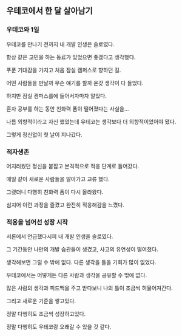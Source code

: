 ## 우테코에서 한 달 살아남기

### 우테코와 1일

우테코를 만나기 전까지 내 개발 인생은 솔로였다.

항상 같은 고민을 하는 동료가 있었으면 좋겠다고 생각했다.

푸푼 기대감을 가지고 처음 잠실 캠퍼스로 향하던 길.

어떤 사람들을 만날까 무슨 얘기를 할까 온갖 생각이 다 들었다.

하지만 잠실 캠퍼스를에 들어서자마자 알았다.

혼자 공부를 하는 동안 친화력 폼이 떨어졌다는 사실을...

나름 외향적이라고 자신 했었는데 우테코는 생각보다 더 외향적이었어야 됐다.

그렇게 정신없이 첫 날이 지나갔다.

### 적자생존

어지러웠던 정신을 붙잡고 본격적으로 적응 단계로 들어갔다.

매일 같이 새로운 사람들을 알아가고 교류 했다.

그랬더니 다행히 친화력 폼이 다시 올라왔다.

심지어 이런 과정을 즐겼고 완전히 적응해감을 느꼈다.

### 적응을 넘어선 성장 시작

서론에서 언급했다시피 내 개발 인생을 솔로였다. 

그 기간동안 나만의 개발 습관들이 생겼고, 사고의 유연성이 떨여졌다.

생각해보면 그럴 수 밖에 없다. 다른 생각을 들을 기회가 많이 없었다.

우테코에서는 어떻게든 다른 사람과 생각을 공유할 수 밖에 없다.

많은 사람의 생각과 피드백을 주고 받다보니 나의 틀이 조금씩 허물어져간다.

그리고 새로운 기준을 쌓고있다.

정말 다행히도 조금씩 성장하고있다.

정말 다행히도 우테코랑 오래갈 수 있을 것 같다.
